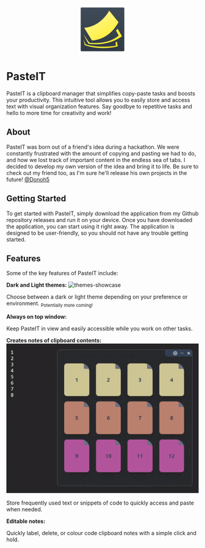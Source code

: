 <p align="center">
  <img width="128" height="128" src="https://raw.githubusercontent.com/rmrz-daniel/PasteIT/main/src-tauri/icons/Square284x284Logo.png">
</p>

# PasteIT
PasteIT is a clipboard manager that simplifies copy-paste tasks and boosts your productivity. This intuitive tool allows you to easily store and access text with visual organization features. Say goodbye to repetitive tasks and hello to more time for creativity and work!

## About
PasteIT was born out of a friend's idea during a hackathon. We were constantly frustrated with the amount of copying and pasting we had to do, and how we lost track of important content in the endless sea of tabs. I decided to develop my own version of the idea and bring it to life. Be sure to check out my friend too, as I'm sure he'll release his own projects in the future! <a href="https://github.com/donoh5">@Donoh5</a>

## Getting Started
To get started with PasteIT, simply download the application from my Github repository releases and run it on your device. Once you have downloaded the application, you can start using it right away. The application is designed to be user-friendly, so you should not have any trouble getting started.

## Features
Some of the key features of PasteIT include:

**Dark and Light themes:** 
![themes-showcase](https://raw.githubusercontent.com/rmrz-daniel/PasteIT/main/public/ThemesShowcase.gif)
<p> Choose between a dark or light theme depending on your preference or environment.  <sub>Potentially more coming!</sub> </p>

**Always on top window:** 
<p> Keep PasteIT in view and easily accessible while you work on other tasks. </p>

**Creates notes of clipboard contents:** 
![themes-showcase](https://raw.githubusercontent.com/rmrz-daniel/PasteIT/main/public/EditShowCase.gif)
<p> Store frequently used text or snippets of code to quickly access and paste when needed. </p>

**Editable notes:** 
<p> Quickly label, delete, or colour code clipboard notes with a simple click and hold. </p>
